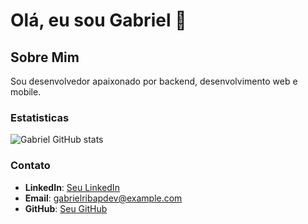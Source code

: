 # Olá, eu sou Gabriel 👋

## Sobre Mim

Sou desenvolvedor apaixonado por backend, desenvolvimento web e mobile.

### Estatisticas
![Gabriel GitHub stats](https://github-readme-stats.vercel.app/api?username=gabrielribasdev&show_icons=true&count_private=true&hide_title=true&hide=prs)


### Contato

- **LinkedIn**: [Seu LinkedIn](https://www.linkedin.com/in/seu-linkedin)
- **Email**: [gabrielribapdev@example.com](mailto:seuemail@example.com)
- **GitHub**: [Seu GitHub](https://github.com/seu-github)

